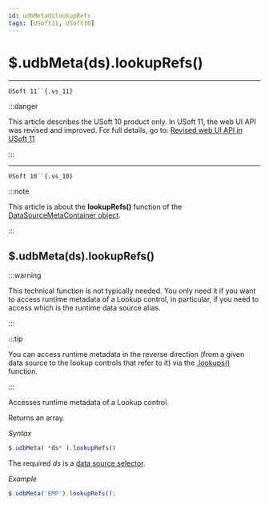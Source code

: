 ```yaml
---
id: udbMetadslookupRefs
tags: [USoft11, USoft10]
---
```

# $.udbMeta(ds).lookupRefs()



----

`USoft 11``{.vs_11}`


:::danger

This article describes the USoft 10 product only.
In USoft 11, the web UI API was revised and improved. For full details, go to:
[Revised web UI API in USoft 11](/docs/Web_and_app_UIs/UDB_udb/Revised_web_UI_API_in_USoft_11.md)

:::

----

`USoft 10``{.vs_10}`


:::note

This article is about the **lookupRefs()** function of the [DataSourceMetaContainer object](/docs/Web_and_app_UIs/UDB_DataSourceMetaContainer).

:::

## **$.udbMeta(ds).lookupRefs()**


:::warning

This technical function is not typically needed. You only need it if you want to access runtime metadata of a Lookup control, in particular, if you need to access which is the runtime data source alias.

:::


:::tip

You can access runtime metadata in the reverse direction (from a given data source to the lookup controls that refer to it) via the [.lookups()](/docs/Web_and_app_UIs/UDB_DataSourceMetaContainer/udbMetadslookups.md) function.

:::

Accesses runtime metadata of a Lookup control.

Returns an array.

*Syntax*

```js
$.udbMeta( *ds* ).lookupRefs()
```

The required *ds* is a [data source selector](/docs/Web_and_app_UIs/UDB_DataSourceMetaContainer/UDB_DataSourceMetaContainer_object.md).

*Example*

```js
$.udbMeta('EMP').lookupRefs();
```

 